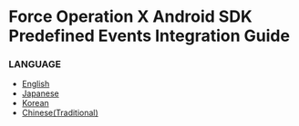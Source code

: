 # Force Operation X Android SDK Predefined Events Integration Guide

### LANGUAGE
* [English](./lang/en/doc/fox_engagement/README.md)
* [Japanese](./lang/ja/doc/fox_engagement/README.md)
* [Korean](./lang/ko/doc/fox_engagement/README.md)
* [Chinese(Traditional)](./lang/zh-tw/doc/fox_engagement/README.md)
